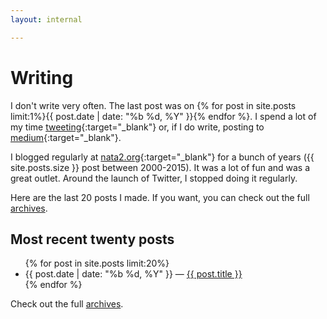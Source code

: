 ```yaml
---
layout: internal

---
```


# Writing

I don't write very often. The last post was on {% for post in site.posts  limit:1%}{{ post.date | date: "%b %d, %Y"  }}{% endfor %}. I spend a lot of my time [tweeting](http://twitter.com/{{site.twitter_username}}){:target="_blank"} or, if I do write, posting to [medium](http://medium.com/@{{site.medium_username}}){:target="_blank"}.

I blogged regularly at [nata2.org](https://web.archive.org/web/*/nata2.org){:target="_blank"} for a bunch of years ({{ site.posts.size }} post between 2000-2015). It was a lot of fun and was a great outlet. Around the launch of Twitter, I stopped doing it regularly.

Here are the last 20 posts I made. If you want, you can check out the full [archives](/archives).

## Most recent twenty posts

<div class="post">
  <ul>
  {% for post in site.posts  limit:20%}
    <li>
      {{ post.date | date: "%b %d, %Y"  }} &mdash; <a href="{{ post.url }}">{{ post.title }}</a>
    </li>
  {% endfor %}
  </ul>
</div>

Check out the full [archives](/archives).
